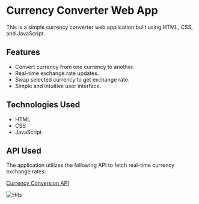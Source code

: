 # Currency Converter Web App

This is a simple currency converter web application built using HTML, CSS, and JavaScript.

## Features

- Convert currency from one currency to another.
- Real-time exchange rate updates.
- Swap selected currency to get exchange rate.
- Simple and intuitive user interface.

## Technologies Used

- HTML
- CSS
- JavaScript

## API Used

The application utilizes the following API to fetch real-time currency exchange rates:

[Currency Conversion API](https://cdn.jsdelivr.net/gh/fawazahmed0/currency-api@1/latest/currencies/eur/bdt.json)

![Hits](https://hits.seeyoufarm.com/api/count/incr/badge.svg?url=https://github.com/NahidHassanOfficial/CurrencyConverter)

